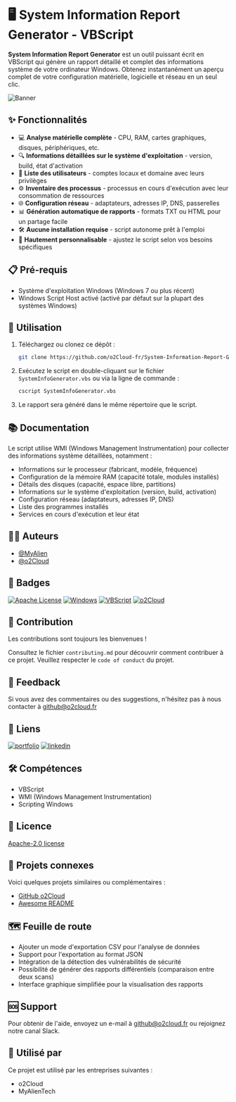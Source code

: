 # 🖥️ System Information Report Generator - VBScript

**System Information Report Generator** est un outil puissant écrit en VBScript qui génère un rapport détaillé et complet des informations système de votre ordinateur Windows. Obtenez instantanément un aperçu complet de votre configuration matérielle, logicielle et réseau en un seul clic.

![Banner](https://o2cloud.fr/logo/o2Cloud.png)

## ✨ Fonctionnalités

- 💻 **Analyse matérielle complète** - CPU, RAM, cartes graphiques, disques, périphériques, etc.
- 🔍 **Informations détaillées sur le système d'exploitation** - version, build, état d'activation
- 👥 **Liste des utilisateurs** - comptes locaux et domaine avec leurs privilèges
- ⚙️ **Inventaire des processus** - processus en cours d'exécution avec leur consommation de ressources
- 🌐 **Configuration réseau** - adaptateurs, adresses IP, DNS, passerelles
- 📊 **Génération automatique de rapports** - formats TXT ou HTML pour un partage facile
- 🛠️ **Aucune installation requise** - script autonome prêt à l'emploi
- 🔧 **Hautement personnalisable** - ajustez le script selon vos besoins spécifiques

## 📋 Pré-requis

- Système d'exploitation Windows (Windows 7 ou plus récent)
- Windows Script Host activé (activé par défaut sur la plupart des systèmes Windows)

## 🚀 Utilisation

1. Téléchargez ou clonez ce dépôt :
   ```bash
   git clone https://github.com/o2Cloud-fr/System-Information-Report-Generator.git
   ```

2. Exécutez le script en double-cliquant sur le fichier `SystemInfoGenerator.vbs` ou via la ligne de commande :
   ```bash 
   cscript SystemInfoGenerator.vbs
   ```

3. Le rapport sera généré dans le même répertoire que le script.

## 📚 Documentation

Le script utilise WMI (Windows Management Instrumentation) pour collecter des informations système détaillées, notamment :

- Informations sur le processeur (fabricant, modèle, fréquence)
- Configuration de la mémoire RAM (capacité totale, modules installés)
- Détails des disques (capacité, espace libre, partitions)
- Informations sur le système d'exploitation (version, build, activation)
- Configuration réseau (adaptateurs, adresses IP, DNS)
- Liste des programmes installés
- Services en cours d'exécution et leur état

## 👨‍💻 Auteurs

- [@MyAlien](https://www.github.com/MyAlien)
- [@o2Cloud](https://www.github.com/o2Cloud-fr)

## 🔖 Badges

[![Apache License](https://img.shields.io/badge/License-Apache%202.0-blue.svg)](https://github.com/o2Cloud-fr/System-Information-Report-Generator/blob/main/LICENSE)
[![Windows](https://img.shields.io/badge/Platform-Windows-0078D6?logo=windows)](https://github.com/o2Cloud-fr/System-Information-Report-Generator)
[![VBScript](https://img.shields.io/badge/Language-VBScript-yellow.svg)](https://github.com/o2Cloud-fr/System-Information-Report-Generator)
[![o2Cloud](https://img.shields.io/badge/Powered%20by-o2Cloud-orange.svg)](https://o2cloud.fr/)

## 🤝 Contribution

Les contributions sont toujours les bienvenues !

Consultez le fichier `contributing.md` pour découvrir comment contribuer à ce projet.
Veuillez respecter le `code of conduct` du projet.

## 💬 Feedback

Si vous avez des commentaires ou des suggestions, n'hésitez pas à nous contacter à github@o2cloud.fr

## 🔗 Liens

[![portfolio](https://img.shields.io/badge/my_portfolio-000?style=for-the-badge&logo=ko-fi&logoColor=white)](https://vcard.o2cloud.fr/)
[![linkedin](https://img.shields.io/badge/linkedin-0A66C2?style=for-the-badge&logo=linkedin&logoColor=white)](https://www.linkedin.com/in/remi-simier-2b30142a1/)

## 🛠️ Compétences

- VBScript
- WMI (Windows Management Instrumentation)
- Scripting Windows

## 📝 Licence

[Apache-2.0 license](https://github.com/o2Cloud-fr/System-Information-Report-Generator/blob/main/LICENSE)

## 🔄 Projets connexes

Voici quelques projets similaires ou complémentaires :
- [GitHub o2Cloud](https://github.com/o2Cloud-fr?tab=repositories)
- [Awesome README](https://github.com/o2Cloud-fr/System-Information-Report-Generator/blob/main/README.md)

## 🗺️ Feuille de route

- Ajouter un mode d'exportation CSV pour l'analyse de données
- Support pour l'exportation au format JSON
- Intégration de la détection des vulnérabilités de sécurité
- Possibilité de générer des rapports différentiels (comparaison entre deux scans)
- Interface graphique simplifiée pour la visualisation des rapports

## 🆘 Support

Pour obtenir de l'aide, envoyez un e-mail à github@o2cloud.fr ou rejoignez notre canal Slack.

## 💼 Utilisé par

Ce projet est utilisé par les entreprises suivantes :
- o2Cloud
- MyAlienTech
